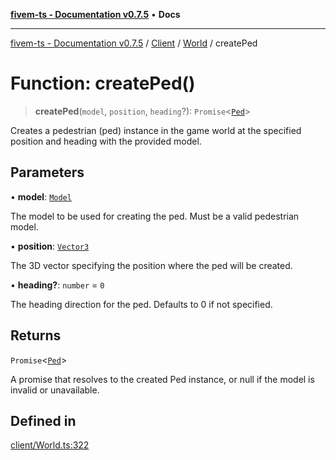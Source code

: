 [**fivem-ts - Documentation v0.7.5**](../../../../../README.md) • **Docs**

***

[fivem-ts - Documentation v0.7.5](../../../../../README.md) / [Client](../../../README.md) / [World](../README.md) / createPed

# Function: createPed()

> **createPed**(`model`, `position`, `heading`?): `Promise`\<[`Ped`](../../../classes/Ped.md)\>

Creates a pedestrian (ped) instance in the game world at the specified position and heading with the provided model.

## Parameters

• **model**: [`Model`](../../../classes/Model.md)

The model to be used for creating the ped. Must be a valid pedestrian model.

• **position**: [`Vector3`](../../../../Shared/classes/Vector3.md)

The 3D vector specifying the position where the ped will be created.

• **heading?**: `number` = `0`

The heading direction for the ped. Defaults to 0 if not specified.

## Returns

`Promise`\<[`Ped`](../../../classes/Ped.md)\>

A promise that resolves to the created Ped instance, or null if the model is invalid or unavailable.

## Defined in

[client/World.ts:322](https://github.com/Purpose-Dev/fivem-ts/blob/main/src/client/World.ts#L322)
